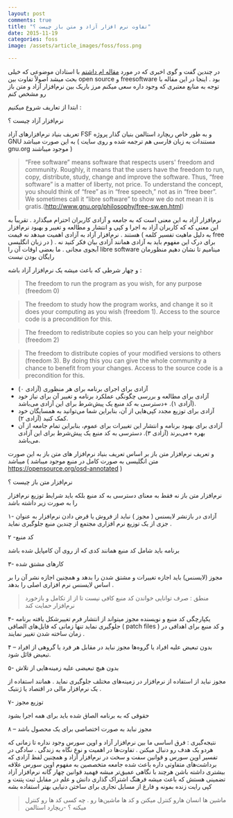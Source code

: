 ```yaml
---
layout: post
comments: true
title: "تفاوت نرم افزار آزاد و متن باز چیست ؟"
date: 2015-11-19
categories: foss
image: /assets/article_images/foss/foss.png

---
```


در چندین گفت و گوی اخیری که در مورد [مقاله ام داشتم](http://behroozam.com/zconf/2015/09/18/zconf6.html) با استادان موضوعی که خیلی بحث میشد اصولاً تفاوت بین open source و freesoftware بود . اینجا در این مقاله با توجه به منابع معتبری که وجود داره سعی میکنم مرز باریک بین نرم‌افزار آزاد و متن باز رو مشخص  کنم 

ابتدا از تعاریف شروع میکنیم  : 

نرم‌افزار آزاد چیست ؟ 

تعریف بنیاد نرم‌افزارهای آزاد FSF و به طور خاص ریچارد استالمن بنیان گذار پروژه GNU به این صورت میباشد ( مستندات به زبان فارسی هم ترجمه شده و روی سایت gnu.org موجود میباشند )

>“Free software” means software that respects users' freedom and community. Roughly, it means that the users have the freedom to run, copy, distribute, study, change and improve the software. Thus, “free software” is a matter of liberty, not price. To understand the concept, you should think of “free” as in “free speech,” not as in “free beer”. We sometimes call it “libre software” to show we do not mean it is gratis.(http://www.gnu.org/philosophy/free-sw.en.html)

نرم‌افزار آزاد به این معنی است که به جامعه و آزادی کاربران احترام میگذارد . تقریباً به این معنی که که کاربران آزاد به اجرا  و کپی و انتشار و مطالعه و تغییر و بهبود نرم‌افزار هستند . نرم‌افزار آزاد به آزادی اهمیت میدهد نه قیمت ( به دلیل ماهیت تفسیر کلمه free در زبان انگلیسی ) . برای درک این مفهوم باید به آزادی همانند آزادی بیان فکر کنید نه آبجوی مجانی . ما بعضی اوقات آن را libre software مینامیم تا نشان دهیم منظورمان رایگان بودن نیست 


 

و چهار شرطی که باعث میشه یک نرم‌افزار آزاد باشه : 
>The freedom to run the program as you wish, for any purpose (freedom 0)

>The freedom to study how the program works, and change it so it does your computing as you wish (freedom 1). Access to the source code is a precondition for this.

>The freedom to redistribute copies so you can help your neighbor (freedom 2)

>The freedom to distribute copies of your modified versions to others (freedom 3). By doing this you can give the whole community a chance to benefit from your changes. Access to the source code is a precondition for this.


+ آزادی برای اجرای برنامه برای هر منظوری (آزادی ۰)
+ آزادی برای مطالعه و بررسی چگونگی عملکرد برنامه و تغییر آن برای نیاز خود (آزادی ۱). +دسترسی به کد منبع یک پیش‌شرط برای این آزادی می‌باشد.
+ آزادی برای توزیع مجدد کپی‌هایی از آن، بنابراین شما می‌توانید به همسایگان خود کمک کنید (آزادی ۲).
+ آزادی برای بهبود برنامه و انتشار این تغییرات برای عموم، بنابراین تمام جامعه از آن بهره +می‌برند (آزادی ۳). دسترسی به کد منبع یک پیش‌شرط برای این آزادی می‌باشد.


و تعریف نرم‌افزار متن باز بر اساس تعریف بنیاد نرم‌افزار های متن باز به این صورت میباشد  ( متن انگلیسی به صورت کامل در منبع موجود میباشد https://opensource.org/osd-annotated )

نرم‌افزار متن باز چیست ؟ 

نرم‌افزار متن باز نه فقط به معنای دسترسی به کد منبع بلکه باید شرایط توزیع نرم‌افزار را به صورت زیر داشته باشد 

۱- آزادی در بازنشر 
لایسنس ( مجوز ) نباید از فروش یا قرض دادن نرم‌افزار به عنوان جزی از یک توزیع نرم افزاری مجتمع از چندین منبع جلوگیری نماید . 

۲ -کد منبع 

برنامه باید شامل کد منبع همانند کدی که از روی آن کامپایل شده باشد

۳- کارهای مشتق شده 

مجوز (لایسنس) باید اجازه تغییرات و مشتق شدن را بدهد و همچنین اجازه نشر آن را بر اساس لایسنس نرم افزاری اصلی را بدهد . 

>منطق : صرف توانایی خواندن کد منبع کافی نیست تا از از تکامل و بازخورد نرم‌افزار حمایت کند 

۴- یکپارچگی کد منبع و نویسنده 
مجوز میتواند از انتشار فرم تغییرشکل یافته برنامه جلوگیری نماید تنها زمانی که فایل‌های الصاقی ( patch files ) و کد منبع برای اهدافی در زمان ساخته شدن تغییر نمایند  . 



۴ – بدون تبعیض علیه افراد یا گروه‌ها 
مجوز نباید در مقابل هر فرد یا گروهی از افراد تبعیض قائل شود.

۵- بدون هیچ تبعیضی علیه زمینه‌هایی از تلاش 

مجوز نباید از استفاده از نرم‌افزار در زمینه‌های مختلف جلوگیری نماید . همانند استفاده از یک نرم‌افزار مالی در اقتصاد یا ژنتیک . 

۷- توزیع مجوز 
 
حقوقی که به برنامه الصاق شده باید برای همه اجرا بشود 

۸ – مجوز نباید به صورت اختصاصی برای یک محصول باشد 


نتیجه‌گیری : 
فرق اساسی ما بین نرم‌افزار  آزاد و اوپن سورس وجود نداره تا زمانی که هردو یک هدف رو دنبال میکنن . تفاوت‌ها در اهمیت و نوع نگاه به زندگی . 
سادگی در تفسیر اوپن سورس و قوانین سفت و سخت در نرم‌افزار آزاد و همچنین لفظ آزادی که برداشت‌های متفاوتی داره باعث شده جامعه متخصصین به مفهوم اوپن سورس علاقه بیشتری داشته باشن  هرچند با نگاهی عمیق‌تر میشه فهمید قوانین چهار گانه نرم‌افزار آزاد تضمینی هستش که باعث میشه فرهنگ اشتراک گذاری دانش و علم در مقابل ثبت پتنت و کپی رایت زنده بمونه و فارغ از مسایل تجاری برای ساختن دنیایی بهتر استفاده بشه 

>ماشین ها انسان هارو کنترل میکنن و کد ها ماشین‌ها رو . چه کسی کد ها رو کنترل میکنه ؟ 
-ریچارد استالمن 
